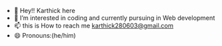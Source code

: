- 👋 Hey!! Karthick here
- 👀 I’m interested in coding and currently pursuing in Web development
- 📫 this is How to reach me karthick280603@gmail.com 
- 😄 Pronouns:(he/him)
  

<!---
karthick2806/karthick2806 is a ✨ special ✨ repository because its `README.md` (this file) appears on your GitHub profile.
You can click the Preview link to take a look at your changes.
--->
